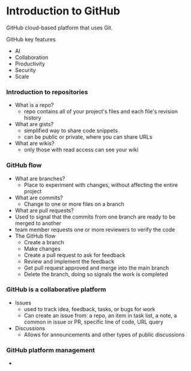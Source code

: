# Introduction to GitHub

GitHub cloud-based platform that uses Git.

GitHub key features

- AI
- Collaboration
- Productivity
- Security
- Scale

### Introduction to repositories

- What is a repo?
  - repo contains all of your project's files and each file's revision history
- What are gists?
  - simplified way to share code snippets
  - can be public or private, where you can share URLs
- What are wikis?
  - only those with read access can see your wiki

### GitHub flow

- What are branches?
  - Place to experiment with changes, without affecting the entire project
- What are commits?
  - Change to one or more files on a branch
- What are pull requests?
 - Used to signal that the commits from one branch are ready to be merged to another
 - team member requests one or more reviewers to verify the code
- The GitHub flow
  - Create a branch
  - Make changes
  - Create a pull request to ask for feedback
  - Review and implement the feedback
  - Get pull request approved and merge into the main branch
  - Delete the branch, doing so signals the work is completed

### GitHub is a collaborative platform

- Issues
  - used to track idea, feedback, tasks, or bugs for work
  - Can create an issue from: a repo, an item in task list, a note, a common in issue or PR, specific line of code, URL query
- Discussions
  - Allows for announcements and other types of public discussions

### GitHub platform management

- 